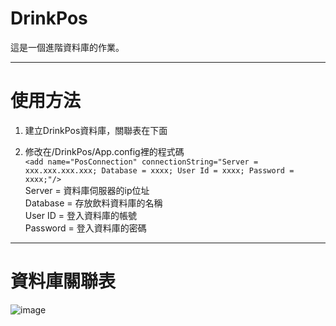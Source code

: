# DrinkPos
這是一個進階資料庫的作業。

---
# 使用方法
1. 建立DrinkPos資料庫，關聯表在下面

2. 修改在/DrinkPos/App.config裡的程式碼  
  ```<add name="PosConnection" connectionString="Server = xxx.xxx.xxx.xxx; Database = xxxx; User Id = xxxx; Password = xxxx;"/>```  
  Server = 資料庫伺服器的ip位址  
  Database = 存放飲料資料庫的名稱  
  User ID = 登入資料庫的帳號  
  Password = 登入資料庫的密碼  

---
# 資料庫關聯表
![image](https://github.com/Haman0w0/DrinkPos/blob/main/DrinkPosERD.jpg)
